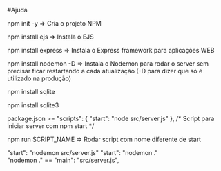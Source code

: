 #Ajuda

npm init -y             =>  Cria o projeto NPM

npm install ejs         =>  Instala o EJS

npm install express     =>  Instala o Express framework para aplicações WEB

npm install nodemon -D  =>  Instala o Nodemon para rodar o server sem precisar ficar restartando a cada atualização (-D para dizer que só é utilizado na produção)

npm install sqlite

npm install sqlite3



package.json >=
"scripts": {
    "start": "node src/server.js"
  },
  /* Script para iniciar server com npm start */

  npm run SCRIPT_NAME => Rodar script com nome diferente de start


"start": "nodemon src/server.js"
"start": "nodemon ."  
"nodemon ." == "main": "src/server.js",